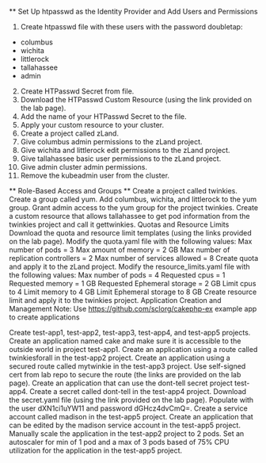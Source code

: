 ** Set Up htpasswd as the Identity Provider and Add Users and Permissions

1. Create htpasswd file with these users with the password doubletap:
- columbus
- wichita
- littlerock
- tallahassee
- admin

2. Create HTPasswd Secret from file.
3. Download the HTPasswd Custom Resource (using the link provided on the lab page).
4. Add the name of your HTPasswd Secret to the file.
5. Apply your custom resource to your cluster.
6. Create a project called zLand.
7. Give columbus admin permissions to the zLand project.
8. Give wichita and littlerock edit permissions to the zLand project.
9. Give tallahassee basic user permissions to the zLand project.
10. Give admin cluster admin permissions.
11. Remove the kubeadmin user from the cluster.

** Role-Based Access and Groups **
Create a project called twinkies.
Create a group called yum.
Add columbus, wichita, and littlerock to the yum group.
Grant admin access to the yum group for the project twinkies.
Create a custom resource that allows tallahassee to get pod information from the twinkies project and call it gettwinkies.
Quotas and Resource Limits
Download the quota and resource limit templates (using the links provided on the lab page).
Modify the quota.yaml file with the following values:
Max number of pods = 3
Max amount of memory = 2 GB
Max number of replication controllers = 2
Max number of services allowed = 8
Create quota and apply it to the zLand project.
Modify the resource_limits.yaml file with the following values:
Max number of pods = 4
Requested cpus = 1
Requested memory = 1 GB
Requested Ephemeral storage = 2 GB
Limit cpus to 4
Limit memory to 4 GB
Limit Ephemeral storage to 8 GB
Create resource limit and apply it to the twinkies project.
Application Creation and Management
Note: Use https://github.com/sclorg/cakephp-ex example app to create applications

Create test-app1, test-app2, test-app3, test-app4, and test-app5 projects.
Create an application named cake and make sure it is accessible to the outside world in project test-app1.
Create an application using a route called twinkiesforall in the test-app2 project.
Create an application using a secured route called mytwinkie in the test-app3 project. Use self-signed cert from lab repo to secure the route (the links are provided on the lab page).
Create an application that can use the dont-tell secret project test-app4.
Create a secret called dont-tell in the test-app4 project. Download the secret.yaml file (using the link provided on the lab page).
Populate with the user dXN1ci1uYW11 and password dGHcz4dvCmQ=.
Create a service account called madison in the test-app5 project.
Create an application that can be edited by the madison service account in the test-app5 project.
Manually scale the application in the test-app2 project to 2 pods.
Set an autoscaler for min of 1 pod and a max of 3 pods based of 75% CPU utilization for the application in the test-app5 project.
